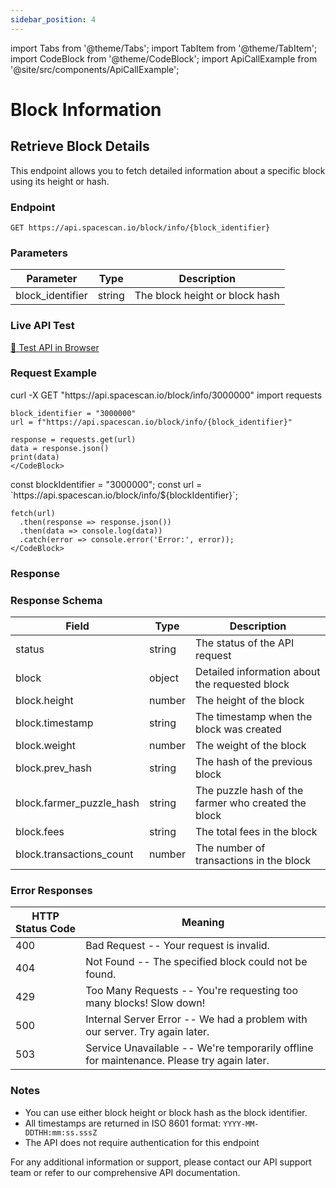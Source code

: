 ```yaml
---
sidebar_position: 4
---
```

import Tabs from '@theme/Tabs';
import TabItem from '@theme/TabItem';
import CodeBlock from '@theme/CodeBlock';
import ApiCallExample from '@site/src/components/ApiCallExample';

# Block Information

## Retrieve Block Details

This endpoint allows you to fetch detailed information about a specific block using its height or hash.

### Endpoint

```
GET https://api.spacescan.io/block/info/{block_identifier}
```

### Parameters

| Parameter | Type   | Description                                     |
|-----------|--------|-------------------------------------------------|
| block_identifier | string | The block height or block hash |

### Live API Test

<a href="https://api.spacescan.io/block/info/3000000" target="_blank" rel="noopener noreferrer" className="api-test-button">
  🚀 Test API in Browser
</a>

### Request Example

<Tabs>
  <TabItem value="curl" label="cURL">
    <CodeBlock language="bash">
    curl -X GET "https://api.spacescan.io/block/info/3000000"
    </CodeBlock>
  </TabItem>
  <TabItem value="python" label="Python">
    <CodeBlock language="python">
    import requests

    block_identifier = "3000000"
    url = f"https://api.spacescan.io/block/info/{block_identifier}"

    response = requests.get(url)
    data = response.json()
    print(data)
    </CodeBlock>
  </TabItem>
  <TabItem value="javascript" label="JavaScript">
    <CodeBlock language="javascript">
    const blockIdentifier = "3000000";
    const url = `https://api.spacescan.io/block/info/${blockIdentifier}`;

    fetch(url)
      .then(response => response.json())
      .then(data => console.log(data))
      .catch(error => console.error('Error:', error));
    </CodeBlock>
  </TabItem>
</Tabs>

### Response

<ApiCallExample endpoint="https://api.spacescan.io/block/info/3000000" />

### Response Schema

| Field            | Type    | Description                                           |
|------------------|---------|-------------------------------------------------------|
| status           | string  | The status of the API request                         |
| block            | object  | Detailed information about the requested block        |
| block.height     | number  | The height of the block                               |
| block.timestamp  | string  | The timestamp when the block was created              |
| block.weight     | number  | The weight of the block                               |
| block.prev_hash  | string  | The hash of the previous block                        |
| block.farmer_puzzle_hash | string | The puzzle hash of the farmer who created the block |
| block.fees       | string  | The total fees in the block                           |
| block.transactions_count | number | The number of transactions in the block        |

### Error Responses

| HTTP Status Code | Meaning                                                                                   |
|------------------|-------------------------------------------------------------------------------------------|
| 400              | Bad Request -- Your request is invalid.                                                   |
| 404              | Not Found -- The specified block could not be found.                                      |
| 429              | Too Many Requests -- You're requesting too many blocks! Slow down!                        |
| 500              | Internal Server Error -- We had a problem with our server. Try again later.               |
| 503              | Service Unavailable -- We're temporarily offline for maintenance. Please try again later. |

### Notes

- You can use either block height or block hash as the block identifier.
- All timestamps are returned in ISO 8601 format: `YYYY-MM-DDTHH:mm:ss.sssZ`
- The API does not require authentication for this endpoint

For any additional information or support, please contact our API support team or refer to our comprehensive API documentation.
